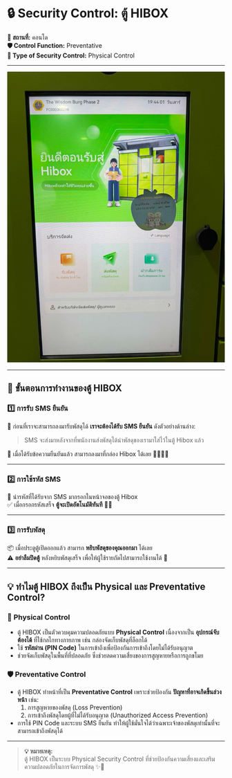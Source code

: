# **🔒 Security Control: ตู้ HIBOX**

**📍 สถานที่:** คอนโด  
**🛡️ Control Function:** Preventative  
**🏢 Type of Security Control:** Physical Control  

---

![Hibox](img/hibox1.jpg)

---

## **📝 ขั้นตอนการทำงานของตู้ HIBOX**

### 1️⃣ การรับ SMS ยืนยัน  
📩 ก่อนที่เราจะสามารถลงมารับพัสดุได้ **เราจะต้องได้รับ SMS ยืนยัน** ดังตัวอย่างด้านล่าง:  
> SMS จะส่งมาหลังจากที่พนักงานส่งพัสดุได้นำพัสดุของเรามาใส่ไว้ในตู้ Hibox แล้ว  

📌 เมื่อได้รับข้อความยืนยันแล้ว สามารถลงมาที่กล่อง Hibox ได้เลย 🚶‍♂️🚶‍♀️  

---

### 2️⃣ การใช้รหัส SMS  
🔢 นำรหัสที่ได้รับจาก SMS มากรอกในหน้าจอของตู้ Hibox  
✅ เมื่อกรอกรหัสเสร็จ **ตู้จะเปิดอัตโนมัติทันที** 🚪✨  

---

### 3️⃣ การรับพัสดุ  
📦 เมื่อประตูตู้เปิดออกแล้ว สามารถ **หยิบพัสดุของคุณออกมา** ได้เลย  
⚠️ **อย่าลืมปิดตู้** หลังหยิบพัสดุเสร็จ เพื่อให้ผู้ใช้รายถัดไปสามารถใช้งานได้ 🙏  

---

## **💡 ทำไมตู้ HIBOX ถึงเป็น Physical และ Preventative Control?**

### 🔑 **Physical Control**  
- ตู้ HIBOX เป็นตัวควบคุมความปลอดภัยแบบ **Physical Control** เนื่องจากเป็น **อุปกรณ์จับต้องได้** ที่ใช้กลไกทางกายภาพ เช่น กล่องจัดเก็บพัสดุที่ล็อกได้  
- ใช้ **รหัสผ่าน (PIN Code)** ในการเข้าถึงเพื่อป้องกันการเข้าถึงโดยไม่ได้รับอนุญาต  
- ช่วยจัดเก็บพัสดุในพื้นที่ที่ปลอดภัย ซึ่งช่วยลดความเสี่ยงของการสูญหายหรือการถูกขโมย  

### 🛡️ **Preventative Control**  
- ตู้ HIBOX ทำหน้าที่เป็น **Preventative Control** เพราะช่วยป้องกัน **ปัญหาที่อาจเกิดขึ้นล่วงหน้า** เช่น:  
  1. การสูญหายของพัสดุ (Loss Prevention)  
  2. การเข้าถึงพัสดุโดยผู้ที่ไม่ได้รับอนุญาต (Unauthorized Access Prevention)  
- การใช้ PIN Code และระบบ SMS ยืนยัน ทำให้ผู้ใช้มั่นใจได้ว่าเฉพาะเจ้าของพัสดุเท่านั้นที่จะสามารถเข้าถึงพัสดุได้  

---

> **💡 หมายเหตุ:**  
ตู้ HIBOX เป็นระบบ Physical Security Control ที่ช่วยป้องกันความเสี่ยงและเสริมความปลอดภัยในการจัดการพัสดุ ✨🔐  
